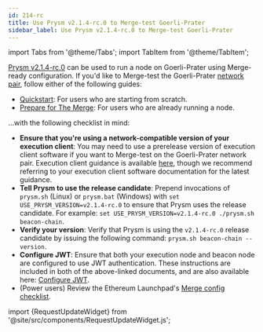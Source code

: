 ```yaml
---
id: 214-rc
title: Use Prysm v2.1.4-rc.0 to Merge-test Goerli-Prater
sidebar_label: Use Prysm v2.1.4-rc.0 to Merge-test Goerli-Prater
---
```


import Tabs from '@theme/Tabs';
import TabItem from '@theme/TabItem';

[Prysm v2.1.4-rc.0](https://github.com/prysmaticlabs/prysm/releases/tag/v2.1.4-rc.0) can be used to run a node on Goerli-Prater using Merge-ready configuration. If you'd like to Merge-test the Goerli-Prater [network pair](../concepts/nodes-networks.md), follow either of the following guides:

 - [Quickstart](../install/install-with-script.md): For users who are starting from scratch.
 - [Prepare for The Merge](../prepare-for-merge.md): For users who are already running a node.


...with the following checklist in mind:

 - **Ensure that you're using a network-compatible version of your execution client**: You may need to use a prerelease version of execution client software if you want to Merge-test on the Goerli-Prater network pair. Execution client guidance is available [here](https://notes.ethereum.org/@launchpad/goerli), though we recommend referring to your execution client software documentation for the latest guidance.
 - **Tell Prysm to use the release candidate**: Prepend invocations of `prysm.sh` (Linux) or `prysm.bat` (Windows) with `set USE_PRYSM_VERSION=v2.1.4-rc.0` to ensure that Prysm uses the release candidate. For example: `set USE_PRYSM_VERSION=v2.1.4-rc.0 ./prysm.sh beacon-chain`.
 - **Verify your version**: Verify that Prysm is using the `v2.1.4-rc.0` release candidate by issuing the following command: `prysm.sh beacon-chain --version`.
 - **Configure JWT**: Ensure that both your execution node and beacon node are configured to use JWT authentication. These instructions are included in both of the above-linked documents, and are also available here: [Configure JWT](../execution-node/authentication.md).
 - (Power users) Review the Ethereum Launchpad's [Merge config checklist](https://notes.ethereum.org/@launchpad/merge-configuration-checklist).


import {RequestUpdateWidget} from '@site/src/components/RequestUpdateWidget.js';

<RequestUpdateWidget />